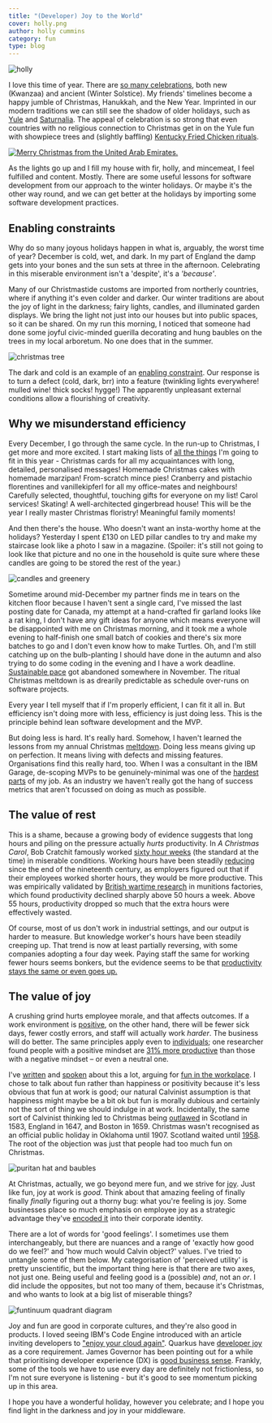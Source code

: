 ```yaml
---
title: "(Developer) Joy to the World"
cover: holly.png
author: holly cummins
category: fun
type: blog
---
```


![holly](holly.png)

I love this time of year. There are [so many celebrations](https://www.shondaland.com/live/family/a34874979/a-look-at-the-most-widely-celebrated-winter-holidays), both new (Kwanzaa) and ancient (Winter Solstice).
My friends' timelines become a happy jumble of Christmas, Hanukkah, and the New Year. Imprinted in our modern
traditions we can still see the shadow of older holidays, such as [Yule](https://theconversation.com/the-holly-and-the-ivy-how-pagan-practices-found-their-way-into-christmas-52343) and [Saturnalia](https://www.historytoday.com/archive/did-romans-invent-christmas). The appeal of celebration is so strong that even countries with no religious connection to Christmas get in on the Yule fun with showpiece trees and (slightly baffling) [Kentucky Fried Chicken rituals](https://www.bbc.com/worklife/article/20161216-why-japan-celebrates-christmas-with-kfc).

[![Merry Christmas from the United Arab Emirates.](christian-reilly-uae.png)](https://twitter.com/reillyusa/status/1469226043575881734?s=20)

As the lights go up and I fill my house with fir, holly, and mincemeat, I feel fulfilled and content. Mostly. There are some useful lessons for software development from our approach to the winter holidays.
Or maybe it's the other way round, and we can get better at the holidays by importing some software development practices.

## Enabling constraints

Why do so many joyous holidays happen in what is, arguably, the worst time of year? December is cold, wet, and dark.
In my part of England the damp gets into your bones and the sun sets at three in the afternoon. Celebrating in this miserable environment isn't a 'despite', it's a _'because'_.

Many of our Christmastide customs are imported from northerly countries, where if anything it's even colder and darker.
Our winter traditions are about the joy of light in the darkness; fairy lights, candles, and illuminated garden displays.
We bring the light not just into our houses but into public spaces, so it can be shared. On my run this morning, I noticed that someone had done some joyful civic-minded guerilla decorating and hung baubles on the trees in my local arboretum. No one does that in the summer.

![christmas tree](tree.png)

The dark and cold is an example of an [enabling constraint](https://hbr.org/2019/11/why-constraints-are-good-for-innovation).
Our response is to turn a defect (cold, dark, brr) into a feature (twinkling lights everywhere! mulled wine! thick socks! hygge!)
The apparently unpleasant external conditions allow a
flourishing of creativity.

## Why we misunderstand efficiency

Every December, I go through the same cycle. In the run-up to Christmas, I get more and more excited.
I start making lists of [all the things](https://daily.jstor.org/the-gendering-of-holiday-labor/) I'm going to fit in this year - Christmas cards for all my acquaintances with long, detailed, personalised messages!
Homemade Christmas cakes with homemade marzipan! From-scratch mince pies! Cranberry and pistachio florentines and vanillekipferl for all my office-mates and neighbours! Carefully selected, thoughtful, touching gifts for everyone on my list! Carol services! Skating! A well-architected gingerbread house! This will be the year I really master Christmas floristry! Meaningful family moments!

And then there's the house. Who doesn't want an insta-worthy home at the holidays? Yesterday I spent £130 on LED pillar candles to try and
make my staircase look like a photo I saw in a magazine. (Spoiler: it's still not going to look
like that picture and no one in the household is quite sure where these candles are going to be stored the rest of the year.)

![candles and greenery](candles.png)

Sometime around mid-December my partner finds me in tears on the kitchen floor because I haven't sent a single card, I've missed the last posting date for Canada, my attempt at a hand-crafted fir garland looks like a rat king, I don't have any gift ideas for anyone which means everyone will be disappointed with me on Christmas morning, and it took me a whole evening to half-finish one small batch of cookies and there's six more batches to go and I don't even know how to make Turtles.
Oh, and I'm still catching up on the bulb-planting I should have done in the autumn and also trying to do some coding in the evening and I have a work deadline. [Sustainable pace](https://www.agilealliance.org/glossary/sustainable/) got abandoned somewhere in November. The ritual Christmas meltdown is as drearily predictable as schedule over-runs on software projects.

Every year I tell myself that if I'm properly efficient, I can fit it all in. But efficiency isn't doing more with less,
efficiency is just doing less. This is the principle behind lean software development and the MVP.

But doing less is hard. It's really hard. Somehow, I haven't learned the lessons from my annual Christmas [meltdown](https://www.irishtimes.com/life-and-style/health-family/parenting/why-do-some-women-feel-a-murderous-rage-at-christmas-1.3322999). Doing less means giving up on perfection. It means living with defects and missing features. Organisations find this really hard, too. When I was a consultant in the IBM Garage, de-scoping MVPs to be genuinely-minimal was one of the [hardest parts](https://www.digit.fyi/comment-why-i-never-want-to-build-another-mvp/) of my job. As an industry we haven't really
got the hang of success metrics that aren't focussed on doing as much as possible.

## The value of rest

This is a shame, because a growing body of evidence suggests that long hours and piling on the pressure
actually _hurts_ productivity. In _A Christmas Carol_, Bob Cratchit famously worked [sixty hour weeks](https://warnerbros.fandom.com/wiki/Bob_Cratchit) (the standard at the time) in miserable conditions. Working hours have been steadily [reducing](https://ourworldindata.org/working-hours) since the end of the nineteenth century, as employers figured out that if their employees worked shorter hours, they would be more productive. This was empirically validated by [British wartime research](https://ftp.iza.org/dp8129.pdf) in munitions factories, which found productivity declined sharply above 50 hours a week. Above 55 hours, productivity dropped so much that the extra hours were effectively wasted.

Of course, most of us don't work in industrial settings, and our output is harder to measure. But knowledge worker's hours have been steadily
creeping up. That trend is now at least partially reversing, with some companies adopting a four day week. Paying staff the same for
working fewer hours seems bonkers, but the evidence seems to be that [productivity stays the same or even goes up.](https://www.bbc.co.uk/news/business-57724779)

## The value of joy

A crushing grind hurts employee morale, and that affects outcomes. If a work environment is [positive](https://hbr.org/2015/12/proof-that-positive-work-cultures-are-more-productive), on the other hand, there will be fewer sick days, fewer costly errors, and staff will actually work _harder_. The business will do better. The same principles apply even to [individuals](https://hbr.org/2012/01/positive-intelligence); one researcher found people with a positive mindset are [31% more productive](https://www.ted.com/talks/shawn_achor_the_happy_secret_to_better_work/transcript) than those with a negative mindset – or even a neutral one.

I've [written](https://www.ibm.com/cloud/blog/importance-fun-workplace) and [spoken](https://www.youtube.com/watch?v=Ob7PxkPCY8s) about this a lot, arguing for [fun in the workplace](https://www.onrec.com/news/statistics-and-trends/new-study-reveals-fun-at-work-can-boost-productivity-and-reduce-sick-days). I chose to talk about fun rather than happiness or positivity because it's less obvious
that fun at work is good; our natural Calvinist assumption is that happiness might maybe be a bit ok but fun is morally dubious and certainly not the sort of thing we should indulge in at work. Incidentally, the same sort of Calvinist thinking led to Christmas being [outlawed](https://www.uwyo.edu/uw/news/2015/12/uw-religion-today-who-was-against-christmas.html) in Scotland in 1583, England in 1647, and Boston in 1659. Christmas wasn't recognised as an official public holiday in Oklahoma until 1907. Scotland waited until [1958](https://www.christiantoday.com/article/a-merry-calvinist-christmas-to-one-and-all/122087.htm). The root of the objection was just that people had too much fun on Christmas.

![puritan hat and baubles](puritan.png)

At Christmas, actually, we go beyond mere fun, and we strive for [joy](https://www.ted.com/talks/ingrid_fetell_lee_where_joy_hides_and_how_to_find_it). Just like fun, joy at work is _good_. Think about that amazing feeling of
finally finally _finally_ figuring out a thorny bug: what you're feeling is joy. Some businesses place so much emphasis on employee
joy as a strategic advantage they've [encoded it](https://www.forbes.com/sites/kevinkruse/2015/02/05/richard-sheridan-menlo-innovations/?sh=3611b5195144) into their corporate identity.

There are a lot of words for 'good feelings'. I sometimes use them interchangeably, but there are nuances and a range of 'exactly how good do we feel?' and 'how much would Calvin object?' values. I've tried to untangle some of them below. My categorisation of 'perceived utility'
is pretty unscientific, but the important thing here is that there are two axes, not just one. Being useful and feeling good is a (possible)
_and_, not an _or_. I did include the opposites, but not too many of them, because it's Christmas, and who wants to look at a big list of miserable things?

![funtinuum quadrant diagram](funtinuum.png)

Joy and fun are good in corporate cultures, and they're also good in products. I loved seeing IBM's Code Engine introduced with
an article inviting developers to ["enjoy your cloud again"](https://www.ibm.com/cloud/blog/ibm-cloud-code-engine-enjoy-your-cloud-again).
Quarkus have [developer joy](https://quarkus.io/vision/developer-joy) as a core requirement. James Governor has been pointing out for a while that prioritising developer experience (DX) is [good business sense](https://redmonk.com/jgovernor/2021/03/18/the-developer-experience-multiple/). Frankly, some of the tools we have to use every day are definitely not
frictionless, so I'm not sure everyone is listening - but it's good to see momentum picking up in this area.

I hope you have a wonderful holiday, however you celebrate; and I hope you find light in
the darkness and joy in your middleware.
